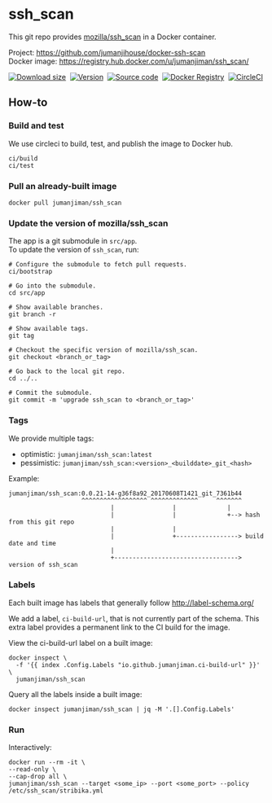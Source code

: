 ssh_scan
========

This git repo provides [mozilla/ssh_scan](https://github.com/mozilla/ssh_scan)
in a Docker container.

Project:            https://github.com/jumanjihouse/docker-ssh-scan<br/>
Docker image:       https://registry.hub.docker.com/u/jumanjiman/ssh_scan/<br/>

[![Download size](https://images.microbadger.com/badges/image/jumanjiman/ssh_scan.svg)](http://microbadger.com/images/jumanjiman/ssh_scan "View on microbadger.com")&nbsp;
[![Version](https://images.microbadger.com/badges/version/jumanjiman/ssh_scan.svg)](http://microbadger.com/images/jumanjiman/ssh_scan "View on microbadger.com")&nbsp;
[![Source code](https://images.microbadger.com/badges/commit/jumanjiman/ssh_scan.svg)](http://microbadger.com/images/jumanjiman/ssh_scan "View on microbadger.com")&nbsp;
[![Docker Registry](https://img.shields.io/docker/pulls/jumanjiman/ssh_scan.svg)](https://hub.docker.com/r/jumanjiman/ssh_scan)&nbsp;
[![CircleCI](https://circleci.com/gh/jumanjihouse/docker-ssh-scan.svg?style=svg&circle-token=aa7b5360722dd344c66e044f2d75aeac002bbf4d)](https://circleci.com/gh/jumanjihouse/docker-ssh-scan/tree/master 'View CI builds')


How-to
------

### Build and test

We use circleci to build, test, and publish the image to Docker hub.

    ci/build
    ci/test


### Pull an already-built image

    docker pull jumanjiman/ssh_scan


### Update the version of mozilla/ssh_scan

The app is a git submodule in `src/app`.<br/>
To update the version of `ssh_scan`, run:

    # Configure the submodule to fetch pull requests.
    ci/bootstrap

    # Go into the submodule.
    cd src/app

    # Show available branches.
    git branch -r

    # Show available tags.
    git tag

    # Checkout the specific version of mozilla/ssh_scan.
    git checkout <branch_or_tag>

    # Go back to the local git repo.
    cd ../..

    # Commit the submodule.
    git commit -m 'upgrade ssh_scan to <branch_or_tag>'


### Tags

We provide multiple tags:

* optimistic:  `jumanjiman/ssh_scan:latest`
* pessimistic: `jumanjiman/ssh_scan:<version>_<builddate>_git_<hash>`

Example:

    jumanjiman/ssh_scan:0.0.21-14-g36f8a92_20170608T1421_git_7361b44
                        ^^^^^^^^^^^^^^^^^^ ^^^^^^^^^^^^^     ^^^^^^^
                                |                |              |
                                |                |              +--> hash from this git repo
                                |                |
                                |                +-----------------> build date and time
                                |
                                +----------------------------------> version of ssh_scan


### Labels

Each built image has labels that generally follow http://label-schema.org/

We add a label, `ci-build-url`, that is not currently part of the schema.
This extra label provides a permanent link to the CI build for the image.

View the ci-build-url label on a built image:

    docker inspect \
      -f '{{ index .Config.Labels "io.github.jumanjiman.ci-build-url" }}' \
      jumanjiman/ssh_scan

Query all the labels inside a built image:

    docker inspect jumanjiman/ssh_scan | jq -M '.[].Config.Labels'


### Run

Interactively:

    docker run --rm -it \
    --read-only \
    --cap-drop all \
    jumanjiman/ssh_scan --target <some_ip> --port <some_port> --policy /etc/ssh_scan/stribika.yml
